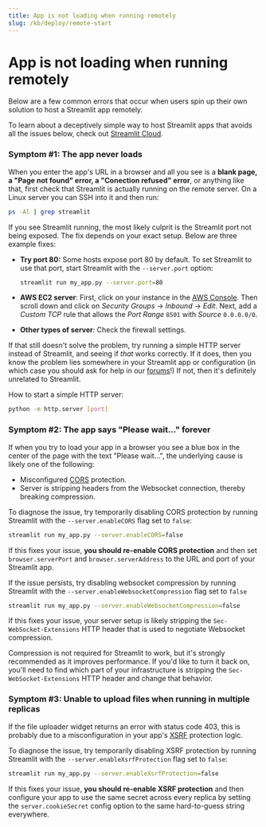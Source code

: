 ```yaml
---
title: App is not loading when running remotely
slug: /kb/deploy/remote-start
---
```


# App is not loading when running remotely

Below are a few common errors that occur when users spin up their own solution
to host a Streamlit app remotely.

To learn about a deceptively simple way to host Streamlit apps that avoids all
the issues below, check out [Streamlit Cloud](https://streamlit.io/cloud).

### Symptom #1: The app never loads

When you enter the app's URL in a browser and all you see is a **blank page, a
"Page not found" error, a "Conection refused" error**, or anything like that,
first check that Streamlit is actually running on the remote server. On a Linux
server you can SSH into it and then run:

```bash
ps -Al | grep streamlit
```

If you see Streamlit running, the most likely culprit is the Streamlit port not
being exposed. The fix depends on your exact setup. Below are three example
fixes:

- **Try port 80:** Some hosts expose port 80 by default. To
  set Streamlit to use that port, start Streamlit with the `--server.port`
  option:

  ```bash
  streamlit run my_app.py --server.port=80
  ```

- **AWS EC2 server**: First, click on your instance in the [AWS Console](https://us-west-2.console.aws.amazon.com/ec2/v2/home).
  Then scroll down and click on _Security Groups_ → _Inbound_ → _Edit_. Next, add
  a _Custom TCP_ rule that allows the _Port Range_ `8501` with _Source_
  `0.0.0.0/0`.

- **Other types of server**: Check the firewall settings.

If that still doesn't solve the problem, try running a simple HTTP server
instead of Streamlit, and seeing if _that_ works correctly. If it does, then
you know the problem lies somewhere in your Streamlit app or configuration (in
which case you should ask for help in our
[forums](https://discuss.streamlit.io)!) If not, then it's definitely unrelated
to Streamlit.

How to start a simple HTTP server:

```bash
python -m http.server [port]
```

### Symptom #2: The app says "Please wait..." forever

If when you try to load your app in a browser you see a blue box in the center
of the page with the text "Please wait...", the underlying cause is likely one
of the following:

- Misconfigured [CORS](https://developer.mozilla.org/en-US/docs/Web/HTTP/CORS)
  protection.
- Server is stripping headers from the Websocket connection, thereby breaking
  compression.

To diagnose the issue, try temporarily disabling CORS protection by running
Streamlit with the `--server.enableCORS` flag set to `false`:

```bash
streamlit run my_app.py --server.enableCORS=false
```

If this fixes your issue, **you should re-enable CORS protection** and then set
`browser.serverPort` and `browser.serverAddress` to the URL and port of your
Streamlit app.

If the issue persists, try disabling websocket compression by running Streamlit with the
`--server.enableWebsocketCompression` flag set to `false`

```bash
streamlit run my_app.py --server.enableWebsocketCompression=false
```

If this fixes your issue, your server setup is likely stripping the
`Sec-WebSocket-Extensions` HTTP header that is used to negotiate Websocket compression.

Compression is not required for Streamlit to work, but it's strongly recommended as it
improves performance. If you'd like to turn it back on, you'll need to find which part
of your infrastructure is stripping the `Sec-WebSocket-Extensions` HTTP header and
change that behavior.

### Symptom #3: Unable to upload files when running in multiple replicas

If the file uploader widget returns an error with status code 403, this is probably
due to a misconfiguration in your app's
[XSRF](https://en.wikipedia.org/wiki/Cross-site_request_forgery) protection logic.

To diagnose the issue, try temporarily disabling XSRF protection by running Streamlit
with the `--server.enableXsrfProtection` flag set to `false`:

```bash
streamlit run my_app.py --server.enableXsrfProtection=false
```

If this fixes your issue, **you should re-enable XSRF protection** and then
configure your app to use the same secret across every replica by setting the
`server.cookieSecret` config option to the same hard-to-guess string everywhere.